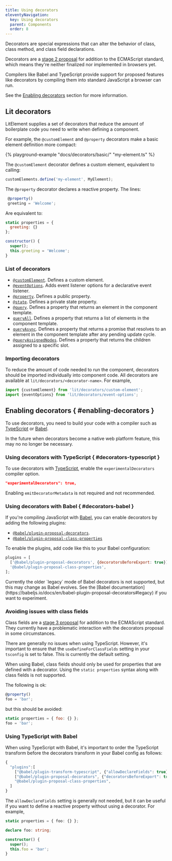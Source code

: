 ```yaml
---
title: Using decorators
eleventyNavigation:
  key: Using decorators
  parent: Components
  order: 8
---
```


Decorators are special expressions that can alter the behavior of class, class method, and class field declarations.

Decorators are a [stage 2 proposal](https://github.com/tc39/proposal-decorators) for addition to the ECMAScript standard, which means they're neither finalized nor implemented in browsers yet.

Compilers like Babel and TypeScript provide support for proposed features like decorators by compiling them into standard JavaScript a browser can run.

See the [Enabling decorators](#enabling-decorators) section for more information.

## Lit decorators

LitElement supplies a set of decorators that reduce the amount of boilerplate code you need to write when defining a component.

For example, the `@customElement` and `@property` decorators make a basic element definition more compact:

{% playground-example "docs/decorators/basic/" "my-element.ts" %}

The `@customElement` decorator defines a custom element, equivalent to calling:

```js
customElements.define('my-element', MyElement);
```

The `@property` decorator declares a reactive property. The lines:

```js
 @property()
 greeting = 'Welcome';
```

Are equivalent to:

```js
static properties = {
  greeting: {}
};

constructor() {
  super();
  this.greeting = 'Welcome';
}
```

### List of decorators

*   [`@customElement`](https://lit-element.polymer-project.org/api/modules/_lit_element_.html#customelement). Defines a custom element.
*   [`@eventOptions`](https://lit-element.polymer-project.org/api/modules/_lit_element_.html#eventoptions). Adds event listener options for a declarative event listener.
*   [`@property`](https://lit-element.polymer-project.org/api/modules/_lit_element_.html#property). Defines a public property.
*   [`@state`](https://lit-element.polymer-project.org/api/modules/_lit_element_.html#internalproperty). Defines a private state property.
*   [`@query`](https://lit-element.polymer-project.org/api/modules/_lit_element_.html#query). Defines a property that returns an element in the component template.
*   [`queryAll`](https://lit-element.polymer-project.org/api/modules/_lit_element_.html#queryAll). Defines a property that returns a list of elements in the component template.
*   [`queryAsync`](https://lit-element.polymer-project.org/api/modules/_lit_element_.html#queryAsync). Defines a property that returns a promise that resolves to an element in the component template after any pending update cycle.
*   [`@queryAssignedNodes`](https://lit-element.polymer-project.org/api/modules/_lit_element_.html#queryAssignedNodes). Defines a property that returns the children assigned to a specific slot.

### Importing decorators

To reduce the amount of code needed to run the component, decorators should be imported individually into component code. All decorators are available at `lit/decorators/<decorator-name>`. For example,

```js
import {customElement} from 'lit/decorators/custom-element';
import {eventOptions} from 'lit/decorators/event-options';
```

## Enabling decorators { #enabling-decorators }

To use decorators, you need to build your code with a compiler such as [TypeScript](#decorators-typescript) or [Babel](#decorators-babel).

In the future when decorators become a native web platform feature, this may no no longer be necessary.

### Using decorators with TypeScript { #decorators-typescript }

To use decorators with [TypeScript](https://www.typescriptlang.org/docs/handbook/decorators.html), enable the `experimentalDecorators` compiler option.

```json
"experimentalDecorators": true,
```

Enabling `emitDecoratorMetadata` is not required and not recommended.

### Using decorators with Babel  { #decorators-babel }

If you're compiling JavaScript with [Babel](https://babeljs.io/docs/en/), you can enable decorators by adding the following plugins:

*   [`@babel/plugin-proposal-decorators`](https://babeljs.io/docs/en/babel-plugin-proposal-decorators).
*   [`@babel/plugin-proposal-class-properties`](https://babeljs.io/docs/en/babel-plugin-proposal-class-properties)

To enable the plugins, add code like this to your Babel configuration:

```js
plugins = [
  ['@babel/plugin-proposal-decorators', {decoratorsBeforeExport: true}],
  '@babel/plugin-proposal-class-properties',
];
```

<div class="alert alert-info">
Currently the older `legacy` mode of Babel decorators is not supported, but this may change as Babel evolves. See the [Babel documentation](https://babeljs.io/docs/en/babel-plugin-proposal-decorators#legacy) if you want to experiment.
</div>

### Avoiding issues with class fields

Class fields are a [stage 3 proposal](https://github.com/tc39/proposal-decorators) for addition to the ECMAScript standard. They currently have a problematic interaction with the decorators proposal in some circumstances.

There are generally no issues when using TypeScript. However, it's important to ensure that the `useDefineForClassFields` setting in your `tsconfig` is set to false. This is currently the default setting.

When using Babel, class fields should only be used for properties that are defined with a decorator. Using the `static properties` syntax along with class fields is not supported.

The following is ok:

```js
@property()
foo = 'bar';
```

but this should be avoided:

```js
static properties = { foo: {} };
foo = 'bar';
```

### Using TypeScript with Babel

When using TypeScript with Babel, it's important to order the TypeScript transform before the decorators transform in your Babel config as follows:

```js
{
  "plugins":[
    ["@babel/plugin-transform-typescript", {"allowDeclareFields": true}],
    ["@babel/plugin-proposal-decorators", {"decoratorsBeforeExport": true}],
    "@babel/plugin-proposal-class-properties",
  ]
}
```

The `allowDeclareFields` setting is generally not needed, but it can be useful if you want to define a reactive property without using a decorator. For example,

```ts
static properties = { foo: {} };

declare foo: string;

constructor() {
  super();
  this.foo = 'bar';
}
```
